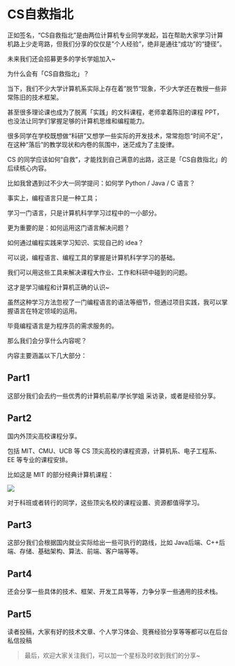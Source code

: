 # CS自救指北

正如签名，“CS自救指北”是由两位计算机专业同学发起，旨在帮助大家学习计算机路上少走弯路，但我们分享的仅仅是”个人经验”，绝非是通往“成功”的“捷径”。

未来我们还会招募更多的学长学姐加入~

为什么会有「CS自救指北」？

当下，我们不少大学计算机系实际上存在着”脱节“现象，不少大学还在教授一些非常陈旧的技术框架。

甚至很多理论课也成为了脱离「实践」的文科课程，老师拿着陈旧的课程 PPT，也没法让同学们掌握足够的计算机思维和编程能力。

很多同学在学校既想做“科研”又想学一些实际的开发技术，常常抱怨“时间不足”，在这种“落后”的教学现状和内卷的氛围中，迷茫成为了主旋律。

CS 的同学应该如何“自救”，才能找到自己满意的出路，这正是「CS自救指北」的后续核心内容。

比如我曾遇到过不少大一同学提问：如何学 Python / Java / C  语言？

事实上，编程语言只是一种工具；

学习一门语言，只是计算机科学学习过程中的一小部分。

更为重要的是：如何运用这门语言解决问题？

如何通过编程实践来学习知识、实现自己的 idea？

可以说，编程语言、编程工具的掌握是计算机科学学习的基础。

我们可以用这些工具来解决课程大作业、工作和科研中碰到的问题。

这才是学习编程和计算机正确的认识~

虽然这种学习方法忽视了一门编程语言的语法等细节，但通过项目实践，我可以掌握语言在特定领域的运用。

毕竟编程语言是为程序员的需求服务的。

那么我们会分享什么内容呢？

内容主要涵盖以下几大部分：

## Part1 

这部分我们会去约一些优秀的计算机前辈/学长学姐 采访录，或者是经验分享。


## Part2

国内外顶尖高校课程分享。

包括 MIT、CMU、UCB 等 CS 顶尖高校的课程资源，计算机系、电子工程系、EE 等专业的课程安排。

比如这是 MIT 的部分经典计算机课程：

![](https://cdn.how2cs.cn/gzh/008i3skNgy1gx5o3t1ygbj31590u0agd.jpg)

对于科班或者转行的同学，这些顶尖名校的课程设置、资源都值得学习。

## Part3

这部分我们会根据国内就业实际给出一些可执行的路线，比如 Java后端、C++后端、存储、基础架构、算法、前端、客户端等等。



## Part4

还会分享一些具体的技术、框架、开发工具等等，力争分享一些通用的技术栈。



## Part5

读者投稿，大家有好的技术文章、个人学习体会、竞赛经验分享等等都可以在后台私信投稿



> 最后，欢迎大家关注我们，可以加一个星标及时收到我们的分享~